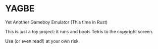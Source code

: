 # YAGBE
Yet Another Gameboy Emulator (This time in Rust)

This is just a toy project: it runs and boots Tetris to the copyright screen.

Use (or even read!) at your own risk.
